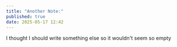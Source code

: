 ```yaml
---
title: "Another Note:"
published: true
date: 2025-05-17 12:42
---
```


I thought I should write something else so it wouldn't seem so empty
